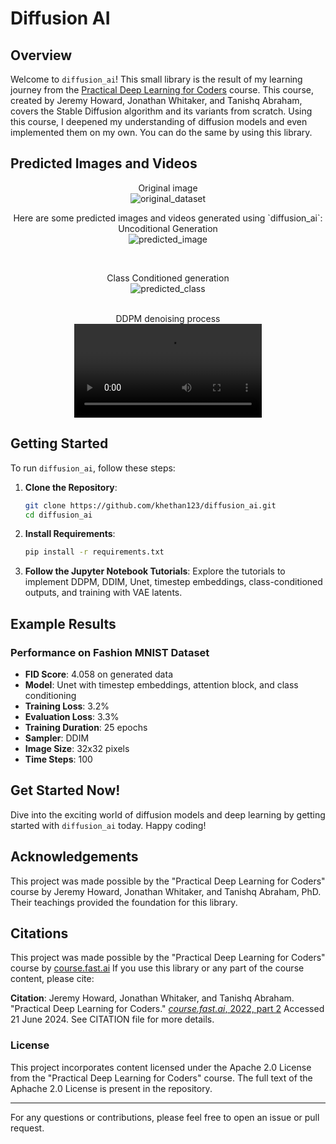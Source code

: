 # Diffusion AI

## Overview

Welcome to `diffusion_ai`! This small library is the result of my learning journey from the [Practical Deep Learning for Coders](https://course.fast.ai/Lessons/part2.html) course. This course, created by Jeremy Howard, Jonathan Whitaker, and Tanishq Abraham, covers the Stable Diffusion algorithm and its variants from scratch. Using this course, I deepened my understanding of diffusion models and even implemented them on my own. You can do the same by using this library.

## Predicted Images and Videos
<p align="center">
    Original image
    <br>
    <img src="https://github.com/khethan123/diffusion_ai/assets/100506743/7a563970-9d93-4dff-830f-bd5727d3e5b1" alt="original_dataset">
</p>
<p align="center">
    Here are some predicted images and videos generated using `diffusion_ai`:
    <br>
    Uncoditional Generation
    <br>
    <img src="https://github.com/khethan123/diffusion_ai/assets/100506743/b9045535-6c19-4822-8070-14dea12394d8" alt="predicted_image">
</p>
<br>
<p align="center">
    Class Conditioned generation
    <br>
    <img src="https://github.com/khethan123/diffusion_ai/assets/100506743/d41c6aae-09e6-4405-b7d9-2af57ce10fb5" alt="predicted_class">
</p>
<br>
<div align="center">
    DDPM denoising process
    <br>
    <video src="https://github.com/khethan123/diffusion_ai/assets/100506743/79975dee-110f-4809-af0f-2019d7605cce" controls>
</div>

## Getting Started

To run `diffusion_ai`, follow these steps:

1. **Clone the Repository**:
   ```bash
   git clone https://github.com/khethan123/diffusion_ai.git
   cd diffusion_ai
   ```

2. **Install Requirements**:
   ```bash
   pip install -r requirements.txt
   ```

3. **Follow the Jupyter Notebook Tutorials**:
   Explore the tutorials to implement DDPM, DDIM, Unet, timestep embeddings, class-conditioned outputs, and training with VAE latents.

## Example Results

### Performance on Fashion MNIST Dataset

- **FID Score**: 4.058 on generated data
- **Model**: Unet with timestep embeddings, attention block, and class conditioning
- **Training Loss**: 3.2%
- **Evaluation Loss**: 3.3%
- **Training Duration**: 25 epochs
- **Sampler**: DDIM
- **Image Size**: 32x32 pixels
- **Time Steps**: 100

## Get Started Now!

Dive into the exciting world of diffusion models and deep learning by getting started with `diffusion_ai` today. Happy coding!

## Acknowledgements

This project was made possible by the "Practical Deep Learning for Coders" course by Jeremy Howard, Jonathan Whitaker, and Tanishq Abraham, PhD. Their teachings provided the foundation for this library.

## Citations

This project was made possible by the "Practical Deep Learning for Coders" course by [course.fast.ai](https://course.fast.ai)
If you use this library or any part of the course content, please cite:

**Citation**:
Jeremy Howard, Jonathan Whitaker, and Tanishq Abraham. "Practical Deep Learning for Coders." [*course.fast.ai*, 2022, part 2](https://course.fast.ai/.) Accessed 21 June 2024.
See CITATION file for more details.

### License

This project incorporates content licensed under the Apache 2.0 License from the "Practical Deep Learning for Coders" course.
The full text of the Aphache 2.0 License is present in the repository.

---

For any questions or contributions, please feel free to open an issue or pull request.
